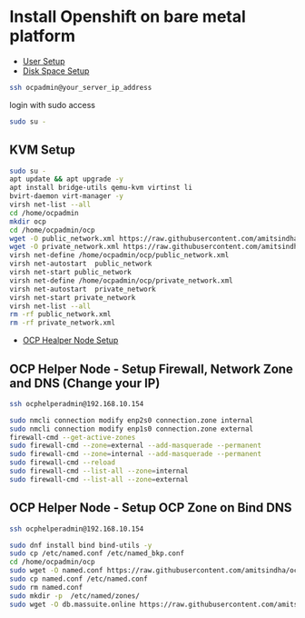 # Install Openshift on bare metal platform

* [User Setup](docs/adminuser)
* [Disk Space Setup](docs/disk-space/README.md)

```sh
ssh ocpadmin@your_server_ip_address
```

login with sudo access

```sh
sudo su -
```

## KVM Setup

```sh
sudo su -
apt update && apt upgrade -y
apt install bridge-utils qemu-kvm virtinst li
bvirt-daemon virt-manager -y
virsh net-list --all
cd /home/ocpadmin
mkdir ocp
cd /home/ocpadmin/ocp
wget -O public_network.xml https://raw.githubusercontent.com/amitsindha/ocp-script-manual/main/templates/public_network.xml
wget -O private_network.xml https://raw.githubusercontent.com/amitsindha/ocp-script-manual/main/templates/private_network.xml
virsh net-define /home/ocpadmin/ocp/public_network.xml
virsh net-autostart  public_network
virsh net-start public_network
virsh net-define /home/ocpadmin/ocp/private_network.xml
virsh net-autostart  private_network
virsh net-start private_network
virsh net-list --all
rm -rf public_network.xml
rm -rf private_network.xml
```

* [OCP Healper Node Setup](docs/openshift-helper-node/README.md) 

## OCP Helper Node - Setup Firewall, Network Zone and DNS (Change your IP)

```sh
ssh ocphelperadmin@192.168.10.154
```

```sh
sudo nmcli connection modify enp2s0 connection.zone internal
sudo nmcli connection modify enp1s0 connection.zone external
firewall-cmd --get-active-zones
sudo firewall-cmd --zone=external --add-masquerade --permanent
sudo firewall-cmd --zone=internal --add-masquerade --permanent
sudo firewall-cmd --reload
sudo firewall-cmd --list-all --zone=internal
sudo firewall-cmd --list-all --zone=external
```

## OCP Helper Node - Setup OCP Zone on Bind DNS

```sh
ssh ocphelperadmin@192.168.10.154
```

```sh
sudo dnf install bind bind-utils -y
sudo cp /etc/named.conf /etc/named_bkp.conf
cd /home/ocpadmin/ocp
sudo wget -O named.conf https://raw.githubusercontent.com/amitsindha/ocp-script-manual/main/templates/named.conf
sudo cp named.conf /etc/named.conf
sudo rm named.conf 
sudo mkdir -p  /etc/named/zones/
sudo wget -O db.massuite.online https://raw.githubusercontent.com/amitsindha/ocp-script-manual/main/templates/db.massuite.online
```

